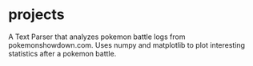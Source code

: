 # projects
A Text Parser that analyzes pokemon battle logs from pokemonshowdown.com. 
Uses numpy and matplotlib to plot interesting statistics after a pokemon battle.
